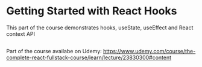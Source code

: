 # Getting Started with React Hooks

This part of the course demonstrates hooks, useState, useEffect and React context API

##
Part of the course availabe on Udemy: https://www.udemy.com/course/the-complete-react-fullstack-course/learn/lecture/23830300#content